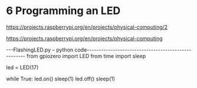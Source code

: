 # 6 Programming an LED

https://projects.raspberrypi.org/en/projects/physical-computing/2

https://projects.raspberrypi.org/en/projects/physical-computing


---FlashingLED.py – python code----------------------------------------------------
from gpiozero import LED
from time import sleep

led = LED(17)

while True:
    led.on()
    sleep(1)
    led.off()
    sleep(1)

